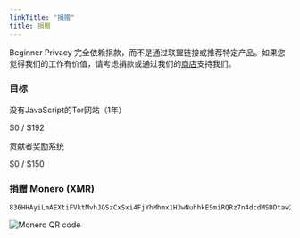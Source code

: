 ```yaml
---
linkTitle: "捐赠"
title: 捐赠
---
```

Beginner Privacy 完全依赖捐款，而不是通过联盟链接或推荐特定产品。如果您觉得我们的工作有价值，请考虑捐款或通过我们的[商店](https://shop.beginnerprivacy.com)支持我们。

### 目标
没有JavaScript的Tor网站（1年）
<div class="progress-container" title="$0 of $192 collected">
    <span class="progress-text">$0 / $192</span>
    <div class="progress-bar" style="width: 0%;"></div>
</div>

贡献者奖励系统
<div class="progress-container" title="$0 of $150 collected">
    <span class="progress-text">$0 / $150</span>
    <div class="progress-bar" style="width: 0%;"></div>
</div>

### 捐赠 Monero (XMR)
```bash
836HHAyiLmAEXtiFVktMvhJGSzCxSxi4FjYhMhmx1H3wNuhhkESmiRQRz7n4dcdMSDDtaw23ty9qdYzHf6ycfzpzLdx6Lxq
```
![Monero QR code](../../../images/xmr-qr.webp)